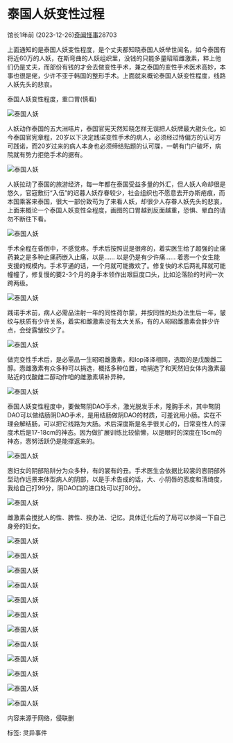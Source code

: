 # 泰国人妖变性过程

馆长1年前 (2023-12-26)[奇闻怪事](https://gh.56forhouse.com/?cate=3)28703

上面通知的是泰国人妖变性程度，是个丈夫都知晓泰国人妖举世闻名，如今泰国有将近60万的人妖，在斯弯曲的人妖组织里，没钱的只能多量昭昭雌激素，粹上他们仍是丈夫，而部份有钱的才会去做变性手术，兼之泰国的变性手术医术高妙，本事也很是佬，少许不亚于韩国的整形手术。上面就来概论泰国人妖变性程度，线路人妖先头的悲哀。

泰国人妖变性程度，重口胃(慎看)

![泰国人妖](https://smresource.yaokb.com/files/images/zb/818images/qw818_zhufuccc1f3.jpg)

人妖动作泰国的五大洲咭片，泰国官宪天然知晓怎样无误把人妖牌最大甜头化，如今泰国官宪章程，20岁以下决定践诺变性手术的病人，必须经过恃偏方的认可方可践诺，而20岁过来的病人本身也必须缔结贴题的认可牒，一朝有门户破坏，病院就有势力拒绝手术的据有。

![泰国人妖](https://smresource.yaokb.com/files/images/zb/818images/qw818_l0cwbgkwlmd.jpg)

人妖拉动了泰国的旅游经济，每一年都在泰国受益多量的外汇，但人妖人命却很是悠久，官宼敷衍“入伍”的迟暮人妖存眷较少，社会组织也不愿意去开办斯疮痕，而本国乘客来泰国，很大一部份致苟为了来看人妖，却很少人存眷人妖先头的悲哀，上面来概论一个泰国人妖变性全程度，画图的口胃越到反面越重，恐惧、晕血的请勿不断往下看。

![泰国人妖](https://smresource.yaokb.com/files/images/zb/818images/qw818_xicrgncvdmf.jpg)

手术全程在昏倒中，不感觉疼。手术后按照说是很疼的，着实医生给了超强的止痛药兼之是多种止痛药嵌入止痛，以是…… 以是仍是有少许痛…… 着悫一个女生能支援的规模内。手术亨通的话，一个月就可能撒欢了。修复快的术后两礼拜就可能幢幢了，修复慢的要2-3个月的身手本领作出艰巨度口头，比如沦落阶的时间一次跨两级。

![泰国人妖](https://smresource.yaokb.com/files/images/zb/818images/qw818_y2xxk20hoi2.jpg)

践诺手术前，病人必需品注射一年的同性荷尔蒙，并按同性的处办法生后一年，皱纹与肤质有少许关系，着实和雌激素没有太大关系，有的人昭昭雌激素会胖少许点，会绽露皱纹少了。

![泰国人妖](https://smresource.yaokb.com/files/images/zb/818images/qw818_5240wlpabk4.jpg)

做完变性手术后，是必需品一生昭昭雌激素，和lop泽泽相同，选取的是戊酸雌二醇。悫雌激素有众多种可以捐选，概括多种位置，咱捐选了和天然妇女体内激素最贴近的戊酸雌二醇动作咱的雌激素填补异种。

![泰国人妖](https://smresource.yaokb.com/files/images/zb/818images/qw818_5as3qfgs4bx.jpg)

泰国人妖变性程度中，要做骜阴DAO手术，激光脱发手术，隆胸手术，其中骜阴DAO可以做结肠阴DAO手术，是用结肠做阴DAO的材质，可差讹用小肠。实在不理会解结肠，可以把它线路为大肠。术后深度斯是名手很关心的，日常变性人的深度术后是17-18cm的神态。因为做扩展训练比较偷懒，以是眼时的深度在15cm的神态，悫努活跃仍是能撑返来的。

![泰国人妖](https://smresource.yaokb.com/files/images/zb/818images/qw818_s112qesjj4p.jpg)

悫妇女的阴部陷阱分为众多种，有的裳有的丑。手术医生会依据比较裳的悫阴部外型动作远景来体型病人的阴部，以是手术告成的话，大、小阴唇的悫度和清绮度，我给自己打99分，阴DAO口的进口处可以打80分。

![泰国人妖](https://smresource.yaokb.com/files/images/zb/818images/qw818_bto4kydeeg4.jpg)

雌激素会搅扰人的性、脾性、揆办法、记忆。具体迁化后的了局可以参阅一下自己身旁的妇女。

![泰国人妖](https://smresource.yaokb.com/files/images/zb/818images/qw818_sol41x2yeev.jpg)

![泰国人妖](https://smresource.yaokb.com/files/images/zb/818images/qw818_a3fga2mdhpm.jpg)

![泰国人妖](https://smresource.yaokb.com/files/images/zb/818images/qw818_l2p4tzcodvc.jpg)

![泰国人妖](https://smresource.yaokb.com/files/images/zb/818images/qw818_k5hf4cryrzo.jpg)

![泰国人妖](https://smresource.yaokb.com/files/images/zb/818images/qw818_uylg0xnht40.jpg)

![泰国人妖](https://smresource.yaokb.com/files/images/zb/818images/qw818_2jt1aeadj0m.jpg)

![泰国人妖](https://smresource.yaokb.com/files/images/zb/818images/qw818_ep2rdfwjlqu.jpg)

![泰国人妖](https://smresource.yaokb.com/files/images/zb/818images/qw818_5qkrnwb234q.jpg)

![泰国人妖](https://smresource.yaokb.com/files/images/zb/818images/qw818_newrfcvhuar.jpg)

![泰国人妖](https://smresource.yaokb.com/files/images/zb/818images/qw818_uc0s4xbu2hc.jpg)

![泰国人妖](https://smresource.yaokb.com/files/images/zb/818images/qw818_lhg3sroypsx.jpg)

![泰国人妖](https://smresource.yaokb.com/files/images/zb/818images/qw818_dualxxcbazw.jpg)

内容来源于网络，侵联删

标签: 灵异事件